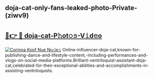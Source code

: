 ## doja-cat-only-fans​-leaked-photo​-Private-(ziwv9)


# <h2><a href="https://mediaupload.pro?title=doja-cat&ref=git">🔗👉 🔴 doja-cat-P𝚑ot𝚘𝚜-V𝚒d𝚎o</a></h2>

[![Corinna Kopf Nue Nu𝚍e𝚜](https://i.imgur.com/0qMVB7G.gif)](https://mediaupload.pro?title=doja-cat&ref=git)
Online-influencer-doja-cat,known-for-publishing-dance-and-lifestyle-content,-including-performances-and-vlogs-on-social-media-platforms.Brilliant-ventriloquist-assistant-doja-cat,celebrated-for-their-exceptional-abilities-and-accomplishments-in-assisting-ventriloquists.  